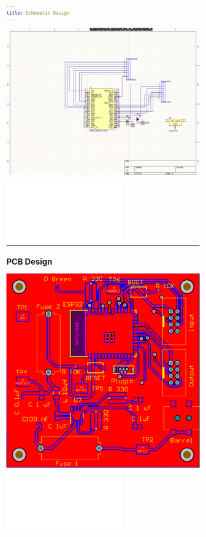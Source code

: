 ```yaml
---
title: Schematic Design
---
```



![Schematic](./javascripts/updatedschematic.png)

![Schematic](./javascripts/schematic.pdf)

---
 **PCB Design**
---

![PCB](./javascripts/pcb.png)

![PCB](./javascripts/pcb.pdf)